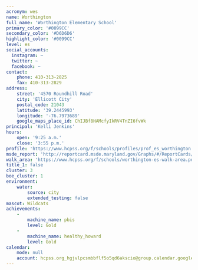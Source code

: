 ```yaml
---
acronym: wes
name: Worthington
full_name: 'Worthington Elementary School'
primary_color: '#0099CC'
secondary_color: '#D6D6D6'
highlight_color: '#0099CC'
level: es
social_accounts:
  instagram: ~
  twitter: ~
  facebook: ~
contact:
    phone: 410-313-2825
    fax: 410-313-2829
address:
    street: '4570 Roundhill Road'
    city: 'Ellicott City'
    postal_code: 21043
    latitude: '39.2445993'
    longitude: '-76.7973689'
    google_maps_place_id: ChIJBf8HAMcfyIkRV4TnZI6fvWk
principal: 'Kelli Jenkins'
hours:
    open: '9:25 a.m.'
    close: '3:55 p.m.'
profile: 'https://www.hcpss.org/f/schools/profiles/prof_es_worthington.pdf'
msde_report: 'http://reportcard.msde.maryland.gov/Graphs/#/ReportCards/ReportCardSchool/1//1/13/0213/'
walk_area: 'https://www.hcpss.org/f/schools/worthington-es-walk-area.pdf'
title_1: false
cluster: 3
boe_cluster: 1
environment:
    water:
        source: city
        extended_testing: false
mascot: Wildcats
achievements:
    -
        machine_name: pbis
        level: Gold
    -
        machine_name: healthy_howard
        level: Gold
calendar:
    mode: null
    account: hcpss.org_hgjvlpcsmbbflf5o5qd6akscio@group.calendar.google.com
---
```

